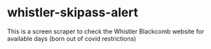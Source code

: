 # whistler-skipass-alert
This is a screen scraper to check the Whistler Blackcomb website for available days (born out of covid restrictions)
